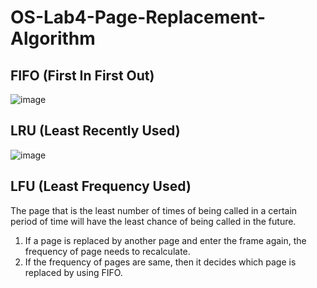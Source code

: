 # OS-Lab4-Page-Replacement-Algorithm

## FIFO (First In First Out)
![image](https://github.com/YHK00103/OS-Lab4-Page-Replacement-Algorithm/assets/117156581/bb887980-9a6c-460b-865a-4d0ceb612b17)

## LRU (Least Recently Used)
![image](https://github.com/YHK00103/OS-Lab4-Page-Replacement-Algorithm/assets/117156581/86a94b4d-eae8-43ba-8fe6-0942bbfb1bb0)

## LFU (Least Frequency Used)
The page that is the least number of times of being called in a certain period of time will have the least chance of being called in the future.  
1. If a page is replaced by another page and enter the frame again, the frequency of page needs to recalculate.  
2. If the frequency of pages are same, then it decides which page is replaced by using FIFO.  
